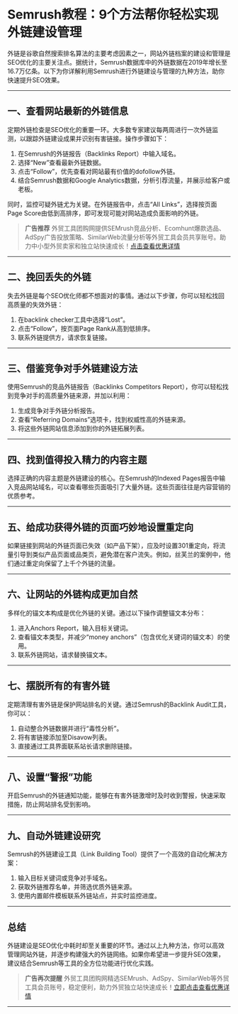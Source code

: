 # Semrush教程：9个方法帮你轻松实现外链建设管理

外链是谷歌自然搜索排名算法的主要考虑因素之一，网站外链档案的建设和管理是SEO优化的主要关注点。据统计，Semrush数据库中的外链数据在2019年增长至16.7万亿条。以下为你详解利用Semrush进行外链建设与管理的九种方法，助你快速提升SEO效果。

---

## 一、查看网站最新的外链信息

定期外链检查是SEO优化的重要一环。大多数专家建议每两周进行一次外链监测，以跟踪外链建设成果并识别有害链接。操作步骤如下：

1. 在Semrush的外链报告（Backlinks Report）中输入域名。
2. 选择“New”查看最新外链数据。
3. 点击“Follow”，优先查看对网站最有价值的dofollow外链。
4. 结合Semrush数据和Google Analytics数据，分析引荐流量，并展示给客户或老板。

同时，监控可疑外链尤为关键。在外链报告中，点击“All Links”，选择按页面Page Score由低到高排序，即可发现可能对网站造成负面影响的外链。

> **广告推荐**
> 外贸工具团购网提供SEMrush竞品分析、Ecomhunt爆款选品、AdSpy广告投放策略、SimilarWeb流量分析等外贸工具会员共享账号。助力中小型外贸卖家和独立站快速成长！[点击查看优惠详情](https://bit.ly/waimao518)

---

## 二、挽回丢失的外链

失去外链是每个SEO优化师都不想面对的事情。通过以下步骤，你可以轻松找回高质量的失效外链：

1. 在backlink checker工具中选择“Lost”。
2. 点击“Follow”，按页面Page Rank从高到低排序。
3. 联系外链提供方，请求恢复链接。

---

## 三、借鉴竞争对手外链建设方法

使用Semrush的竞品外链报告（Backlinks Competitors Report），你可以轻松找到竞争对手的高质量外链来源，并加以利用：

1. 生成竞争对手外链分析报告。
2. 查看“Referring Domains”选项卡，找到权威性高的外链来源。
3. 将这些外链网站信息添加到你的外链拓展列表。

---

## 四、找到值得投入精力的内容主题

选择正确的内容主题是外链建设的核心。在Semrush的Indexed Pages报告中输入竞品网站域名，可以查看哪些页面吸引了大量外链。这些页面往往是内容营销的优质参考。

---

## 五、给成功获得外链的页面巧妙地设置重定向

如果链接到网站的外链页面已失效（如产品下架），应及时设置301重定向，将流量引导到类似产品页面或品类页，避免潜在客户流失。例如，丝芙兰的案例中，他们通过重定向保留了上千个外链的流量。

---

## 六、让网站的外链构成更加自然

多样化的锚文本构成是优化外链的关键。通过以下操作调整锚文本分布：

1. 进入Anchors Report，输入目标关键词。
2. 查看锚文本类型，并减少“money anchors”（包含优化关键词的锚文本）的使用。
3. 联系外链网站，请求替换锚文本。

---

## 七、摆脱所有的有害外链

定期清理有害外链是保护网站排名的关键。通过Semrush的Backlink Audit工具，你可以：

1. 自动整合外链数据并进行“毒性分析”。
2. 将有害链接添加至Disavow列表。
3. 直接通过工具界面联系站长请求删除链接。

---

## 八、设置“警报”功能

开启Semrush的外链通知功能，能够在有害外链激增时及时收到警报，快速采取措施，防止网站排名受到影响。

---

## 九、自动外链建设研究

Semrush的外链建设工具（Link Building Tool）提供了一个高效的自动化解决方案：

1. 输入目标关键词或竞争对手域名。
2. 获取外链推荐名单，并筛选优质外链来源。
3. 使用内置邮件模板联系外链站点，并实时监控进度。

---

## 总结

外链建设是SEO优化中耗时却至关重要的环节。通过以上九种方法，你可以高效管理网站外链，并逐步构建强大的外链网络。如果你希望进一步提升SEO效果，建议结合Semrush等工具的全方位功能进行优化实践。

> **广告再次提醒**
> 外贸工具团购网精选SEMrush、AdSpy、SimilarWeb等外贸工具会员账号，稳定便利，助力外贸独立站快速成长！[立即点击查看优惠详情](https://bit.ly/waimao518)

---


